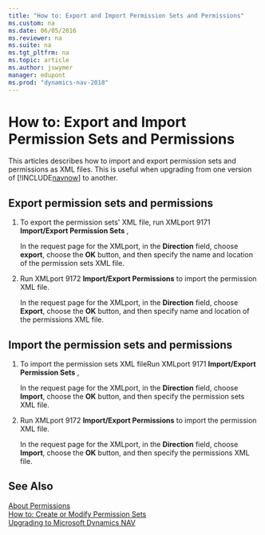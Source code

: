 ```yaml
---
title: "How to: Export and Import Permission Sets and Permissions"
ms.custom: na
ms.date: 06/05/2016
ms.reviewer: na
ms.suite: na
ms.tgt_pltfrm: na
ms.topic: article
ms.author: jswymer
manager: edupont
ms.prod: "dynamics-nav-2018"
---
```

# How to: Export and Import Permission Sets and Permissions

This articles describes how to import and export permission sets and permissions as XML files. This is useful when upgrading from one version of [!INCLUDE[navnow](includes/navnow_md.md)] to another.

## <a name="ExportPerms"></a>Export permission sets and permissions  

1.  To export the permission sets' XML file, run XMLport 9171 **Import/Export Permission Sets** ,  

     In the request page for the XMLport, in the **Direction** field, choose **export**, choose the **OK** button, and then specify the name and location of the permission sets XML file.  

3.  Run XMLport 9172 **Import/Export Permissions** to import the permission XML file.  

     In the request page for the XMLport, in the **Direction** field, choose **Export**, choose the **OK** button, and then specify name and location of the permissions XML file.

## <a name="ImportPerms"></a>Import the permission sets and permissions  

1.  To import the permission sets XML fileRun XMLport 9171 **Import/Export Permission Sets** ,  

     In the request page for the XMLport, in the **Direction** field, choose **Import**, choose the **OK** button, and then specify the permission sets XML file.  

3.  Run XMLport 9172 **Import/Export Permissions** to import the permission XML file.  

     In the request page for the XMLport, in the **Direction** field, choose **Import**, choose the **OK** button, and then specify the permissions XML file.  

## See Also  
[About Permissions](About-Permissions.md)  
[How to: Create or Modify Permission Sets](How-to--Create-or-Modify-Permission-Sets.md)  
[Upgrading to Microsoft Dynamics NAV](Upgrading-to-Microsoft-Dynamics-NAV-2017.md)  
